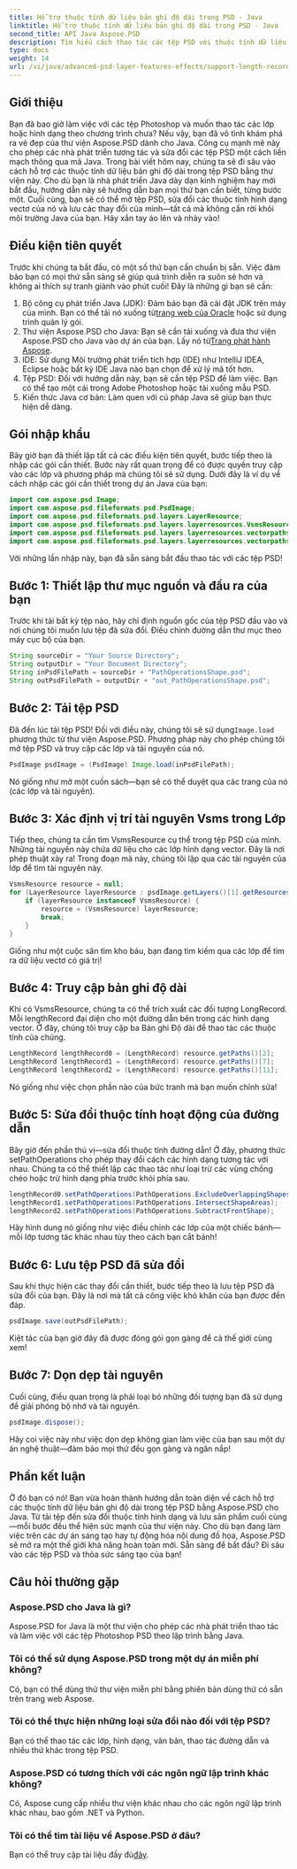 ```yaml
---
title: Hỗ trợ thuộc tính dữ liệu bản ghi độ dài trong PSD - Java
linktitle: Hỗ trợ thuộc tính dữ liệu bản ghi độ dài trong PSD - Java
second_title: API Java Aspose.PSD
description: Tìm hiểu cách thao tác các tệp PSD với thuộc tính dữ liệu bản ghi độ dài trong Java bằng Aspose.PSD. Thực hiện theo hướng dẫn từng bước này để biết tất cả các chi tiết.
type: docs
weight: 14
url: /vi/java/advanced-psd-layer-features-effects/support-length-record-data-properties-psd/
---
```

## Giới thiệu
Bạn đã bao giờ làm việc với các tệp Photoshop và muốn thao tác các lớp hoặc hình dạng theo chương trình chưa? Nếu vậy, bạn đã vô tình khám phá ra vẻ đẹp của thư viện Aspose.PSD dành cho Java. Công cụ mạnh mẽ này cho phép các nhà phát triển tương tác và sửa đổi các tệp PSD một cách liền mạch thông qua mã Java. Trong bài viết hôm nay, chúng ta sẽ đi sâu vào cách hỗ trợ các thuộc tính dữ liệu bản ghi độ dài trong tệp PSD bằng thư viện này. 
Cho dù bạn là nhà phát triển Java dày dạn kinh nghiệm hay mới bắt đầu, hướng dẫn này sẽ hướng dẫn bạn mọi thứ bạn cần biết, từng bước một. Cuối cùng, bạn sẽ có thể mở tệp PSD, sửa đổi các thuộc tính hình dạng vectơ của nó và lưu các thay đổi của mình—tất cả mà không cần rời khỏi môi trường Java của bạn. Hãy xắn tay áo lên và nhảy vào!
## Điều kiện tiên quyết
Trước khi chúng ta bắt đầu, có một số thứ bạn cần chuẩn bị sẵn. Việc đảm bảo bạn có mọi thứ sẵn sàng sẽ giúp quá trình diễn ra suôn sẻ hơn và không ai thích sự tranh giành vào phút cuối! Đây là những gì bạn sẽ cần:
1.  Bộ công cụ phát triển Java (JDK): Đảm bảo bạn đã cài đặt JDK trên máy của mình. Bạn có thể tải nó xuống từ[trang web của Oracle](https://www.oracle.com/java/technologies/javase-jdk11-downloads.html) hoặc sử dụng trình quản lý gói.
2.  Thư viện Aspose.PSD cho Java: Bạn sẽ cần tải xuống và đưa thư viện Aspose.PSD cho Java vào dự án của bạn. Lấy nó từ[Trang phát hành Aspose](https://releases.aspose.com/psd/java/).
3. IDE: Sử dụng Môi trường phát triển tích hợp (IDE) như IntelliJ IDEA, Eclipse hoặc bất kỳ IDE Java nào bạn chọn để xử lý mã tốt hơn.
4. Tệp PSD: Đối với hướng dẫn này, bạn sẽ cần tệp PSD để làm việc. Bạn có thể tạo một cái trong Adobe Photoshop hoặc tải xuống mẫu PSD.
5. Kiến thức Java cơ bản: Làm quen với cú pháp Java sẽ giúp bạn thực hiện dễ dàng.
## Gói nhập khẩu
Bây giờ bạn đã thiết lập tất cả các điều kiện tiên quyết, bước tiếp theo là nhập các gói cần thiết. Bước này rất quan trọng để có được quyền truy cập vào các lớp và phương pháp mà chúng tôi sẽ sử dụng. Dưới đây là ví dụ về cách nhập các gói cần thiết trong dự án Java của bạn:
```java
import com.aspose.psd.Image;
import com.aspose.psd.fileformats.psd.PsdImage;
import com.aspose.psd.fileformats.psd.layers.LayerResource;
import com.aspose.psd.fileformats.psd.layers.layerresources.VsmsResource;
import com.aspose.psd.fileformats.psd.layers.layerresources.vectorpaths.LengthRecord;
import com.aspose.psd.fileformats.psd.layers.layerresources.vectorpaths.PathOperations;
```
Với những lần nhập này, bạn đã sẵn sàng bắt đầu thao tác với các tệp PSD!

## Bước 1: Thiết lập thư mục nguồn và đầu ra của bạn
Trước khi tải bất kỳ tệp nào, hãy chỉ định nguồn gốc của tệp PSD đầu vào và nơi chúng tôi muốn lưu tệp đã sửa đổi. Điều chỉnh đường dẫn thư mục theo máy cục bộ của bạn.
```java
String sourceDir = "Your Source Directory";
String outputDir = "Your Document Directory";
String inPsdFilePath = sourceDir + "PathOperationsShape.psd";
String outPsdFilePath = outputDir + "out_PathOperationsShape.psd";
```
## Bước 2: Tải tệp PSD
 Đã đến lúc tải tệp PSD! Đối với điều này, chúng tôi sẽ sử dụng`Image.load` phương thức từ thư viện Aspose.PSD. Phương pháp này cho phép chúng tôi mở tệp PSD và truy cập các lớp và tài nguyên của nó.
```java
PsdImage psdImage = (PsdImage) Image.load(inPsdFilePath);
```
Nó giống như mở một cuốn sách—bạn sẽ có thể duyệt qua các trang của nó (các lớp và tài nguyên).
## Bước 3: Xác định vị trí tài nguyên Vsms trong Lớp
Tiếp theo, chúng ta cần tìm VsmsResource cụ thể trong tệp PSD của mình. Những tài nguyên này chứa dữ liệu cho các lớp hình dạng vector. Đây là nơi phép thuật xảy ra! Trong đoạn mã này, chúng tôi lặp qua các tài nguyên của lớp để tìm tài nguyên này.
```java
VsmsResource resource = null;
for (LayerResource layerResource : psdImage.getLayers()[1].getResources()) {
    if (layerResource instanceof VsmsResource) {
        resource = (VsmsResource) layerResource;
        break;
    }
}
```
Giống như một cuộc săn tìm kho báu, bạn đang tìm kiếm qua các lớp để tìm ra dữ liệu vectơ có giá trị!
## Bước 4: Truy cập bản ghi độ dài
Khi có VsmsResource, chúng ta có thể trích xuất các đối tượng LongRecord. Mỗi lengthRecord đại diện cho một đường dẫn bên trong các hình dạng vector. Ở đây, chúng tôi truy cập ba Bản ghi Độ dài để thao tác các thuộc tính của chúng.
```java
LengthRecord lengthRecord0 = (LengthRecord) resource.getPaths()[2];
LengthRecord lengthRecord1 = (LengthRecord) resource.getPaths()[7];
LengthRecord lengthRecord2 = (LengthRecord) resource.getPaths()[11];
```
Nó giống như việc chọn phần nào của bức tranh mà bạn muốn chỉnh sửa!
## Bước 5: Sửa đổi thuộc tính hoạt động của đường dẫn
Bây giờ đến phần thú vị—sửa đổi thuộc tính đường dẫn! Ở đây, phương thức setPathOperations cho phép thay đổi cách các hình dạng tương tác với nhau. Chúng ta có thể thiết lập các thao tác như loại trừ các vùng chồng chéo hoặc trừ hình dạng phía trước khỏi phía sau.
```java
lengthRecord0.setPathOperations(PathOperations.ExcludeOverlappingShapes);
lengthRecord1.setPathOperations(PathOperations.IntersectShapeAreas);
lengthRecord2.setPathOperations(PathOperations.SubtractFrontShape);
```
Hãy hình dung nó giống như việc điều chỉnh các lớp của một chiếc bánh—mỗi lớp tương tác khác nhau tùy theo cách bạn cắt bánh!
## Bước 6: Lưu tệp PSD đã sửa đổi
Sau khi thực hiện các thay đổi cần thiết, bước tiếp theo là lưu tệp PSD đã sửa đổi của bạn. Đây là nơi mà tất cả công việc khó khăn của bạn được đền đáp. 
```java
psdImage.save(outPsdFilePath);
```
Kiệt tác của bạn giờ đây đã được đóng gói gọn gàng để cả thế giới cùng xem!
## Bước 7: Dọn dẹp tài nguyên
Cuối cùng, điều quan trọng là phải loại bỏ những đối tượng bạn đã sử dụng để giải phóng bộ nhớ và tài nguyên.
```java
psdImage.dispose();
```
Hãy coi việc này như việc dọn dẹp không gian làm việc của bạn sau một dự án nghệ thuật—đảm bảo mọi thứ đều gọn gàng và ngăn nắp!
## Phần kết luận
Ở đó bạn có nó! Bạn vừa hoàn thành hướng dẫn toàn diện về cách hỗ trợ các thuộc tính dữ liệu bản ghi độ dài trong tệp PSD bằng Aspose.PSD cho Java. Từ tải tệp đến sửa đổi thuộc tính hình dạng và lưu sản phẩm cuối cùng—mỗi bước đều thể hiện sức mạnh của thư viện này. Cho dù bạn đang làm việc trên các dự án sáng tạo hay tự động hóa nội dung đồ họa, Aspose.PSD sẽ mở ra một thế giới khả năng hoàn toàn mới. Sẵn sàng để bắt đầu? Đi sâu vào các tệp PSD và thỏa sức sáng tạo của bạn!
## Câu hỏi thường gặp
### Aspose.PSD cho Java là gì?
Aspose.PSD for Java là một thư viện cho phép các nhà phát triển thao tác và làm việc với các tệp Photoshop PSD theo lập trình bằng Java.
### Tôi có thể sử dụng Aspose.PSD trong một dự án miễn phí không?
Có, bạn có thể dùng thử thư viện miễn phí bằng phiên bản dùng thử có sẵn trên trang web Aspose.
### Tôi có thể thực hiện những loại sửa đổi nào đối với tệp PSD?
Bạn có thể thao tác các lớp, hình dạng, văn bản, thao tác đường dẫn và nhiều thứ khác trong tệp PSD.
### Aspose.PSD có tương thích với các ngôn ngữ lập trình khác không?
Có, Aspose cung cấp nhiều thư viện khác nhau cho các ngôn ngữ lập trình khác nhau, bao gồm .NET và Python.
### Tôi có thể tìm tài liệu về Aspose.PSD ở đâu?
 Bạn có thể truy cập tài liệu đầy đủ[đây](https://reference.aspose.com/psd/java/).
